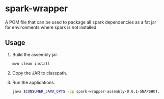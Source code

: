 # spark-wrapper

A POM file that can be used to package all spark dependencies as a fat jar for environments where spark is not installed.

## Usage

1. Build the assembly jar.
    ```sh
    mvn clean install
    ```
2. Copy the JAR to classpath.
3. Run the applications.

    ```sh
    java $CONSUMER_JAVA_OPTS -cp spark-wrapper-assembly-0.0.1-SNAPSHOT.jar:rtpa-assembly-0.0.1-SNAPSHOT.jar com.waiyan.rtpa.consumer.ConsumerApp > ../logs/consumer.log 2>&1 & java $PRODUCER_JAVA_OPTS -cp rtpa-assembly-0.0.1-SNAPSHOT.jar com.waiyan.rtpa.producer.ProducerApp > ../logs/producer.log 2>&1
    ```

